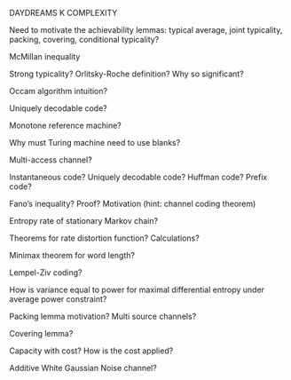 DAYDREAMS K COMPLEXITY

Need to motivate the achievability lemmas: typical average, joint typicality, packing, covering, conditional typicality?

McMillan inequality

Strong typicality? Orlitsky-Roche definition? Why so significant?

Occam algorithm intuition?

Uniquely decodable code?

Monotone reference machine?

Why must Turing machine need to use blanks?

Multi-access channel?

Instantaneous code? Uniquely decodable code? Huffman code? Prefix code?

Fano’s inequality? Proof? Motivation (hint: channel coding theorem)

Entropy rate of stationary Markov chain?

Theorems for rate distortion function? Calculations?

Minimax theorem for word length?

Lempel-Ziv coding?

How is variance equal to power for maximal differential entropy under average power constraint?

Packing lemma motivation? Multi source channels?

Covering lemma?

Capacity with cost? How is the cost applied?

Additive White Gaussian Noise channel?